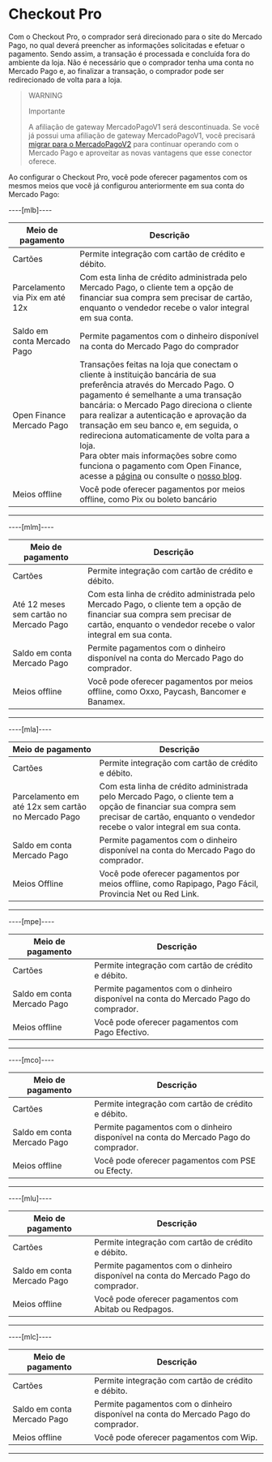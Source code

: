 # Checkout Pro

Com o Checkout Pro, o comprador será direcionado para o site do Mercado Pago, no qual deverá preencher as informações solicitadas e efetuar o pagamento. Sendo assim, a transação é processada e concluída fora do ambiente da loja. Não é necessário que o comprador tenha uma conta no Mercado Pago e, ao finalizar a transação, o comprador pode ser redirecionado de volta para a loja. 

> WARNING
>
> Importante
>
> A afiliação de gateway MercadoPagoV1 será descontinuada. Se você já possui uma afiliação de gateway MercadoPagoV1, você precisará [migrar para o MercadoPagoV2](/developers/pt/docs/vtex/integration/v1-v2-migration) para continuar operando com o Mercado Pago e aproveitar as novas vantagens que esse conector oferece.

Ao configurar o Checkout Pro, você pode oferecer pagamentos com os mesmos meios que você já configurou anteriormente em sua conta do Mercado Pago:

----[mlb]----

| Meio de pagamento | Descrição |
|---|---|
| Cartões | Permite integração com cartão de crédito e débito. |
| Parcelamento via Pix em até 12x | Com esta linha de crédito administrada pelo Mercado Pago, o cliente tem a opção de financiar sua compra sem precisar de cartão, enquanto o vendedor recebe o valor integral em sua conta. |
| Saldo em conta Mercado Pago | Permite pagamentos com o dinheiro disponível na conta do Mercado Pago do comprador |
| Open Finance Mercado Pago | Transações feitas na loja que conectam o cliente à instituição bancária de sua preferência através do Mercado Pago. O pagamento é semelhante a uma transação bancária: o Mercado Pago direciona o cliente para realizar a autenticação e aprovação da transação em seu banco e, em seguida, o redireciona automaticamente de volta para a loja. <br>Para obter mais informações sobre como funciona o pagamento com Open Finance, acesse a [página](https://www.mercadopago.com.br/c/openfinance) ou consulte o [nosso blog](https://empresas.mercadopago.com.br/pagamentos-via-open-finance). |
| Meios offline | Você pode oferecer pagamentos por meios offline, como Pix ou boleto bancário |

------------

----[mlm]----

| Meio de pagamento | Descrição |
|---|---|
| Cartões | Permite integração com cartão de crédito e débito. |
| Até 12 meses sem cartão no Mercado Pago | Com esta linha de crédito administrada pelo Mercado Pago, o cliente tem a opção de financiar sua compra sem precisar de cartão, enquanto o vendedor recebe o valor integral em sua conta. |
| Saldo em conta Mercado Pago | Permite pagamentos com o dinheiro disponível na conta do Mercado Pago do comprador. |
| Meios offline | Você pode oferecer pagamentos por meios offline,  como Oxxo, Paycash, Bancomer e Banamex. |


------------

----[mla]----

| Meio de pagamento | Descrição |
|---|---|
| Cartões | Permite integração com cartão de crédito e débito. |
| Parcelamento em até 12x sem cartão no Mercado Pago | Com esta linha de crédito administrada pelo Mercado Pago, o cliente tem a opção de financiar sua compra sem precisar de cartão, enquanto o vendedor recebe o valor integral em sua conta. |
| Saldo em conta Mercado Pago | Permite pagamentos com o dinheiro disponível na conta do Mercado Pago do comprador. |
| Meios Offline | Você pode oferecer pagamentos por meios offline, como Rapipago, Pago Fácil, Provincia Net ou Red Link. |

------------

----[mpe]----

| Meio de pagamento | Descrição |
| --- | --- |
| Cartões | Permite integração com cartão de crédito e débito. |
| Saldo em conta Mercado Pago | Permite pagamentos com o dinheiro disponível na conta do Mercado Pago do comprador. |
| Meios offline | Você pode oferecer pagamentos com Pago Efectivo. |

------------

----[mco]----

| Meio de pagamento | Descrição |
| --- | --- |
| Cartões | Permite integração com cartão de crédito e débito. |
| Saldo em conta Mercado Pago | Permite pagamentos com o dinheiro disponível na conta do Mercado Pago do comprador. |
| Meios offline | Você pode oferecer pagamentos com PSE ou Efecty. |

------------

----[mlu]----

| Meio de pagamento | Descrição |
| --- | --- |
| Cartões | Permite integração com cartão de crédito e débito. |
| Saldo em conta Mercado Pago | Permite pagamentos com o dinheiro disponível na conta do Mercado Pago do comprador. |
| Meios offline | Você pode oferecer pagamentos com Abitab ou Redpagos. |

------------

----[mlc]----

| Meio de pagamento | Descrição |
| --- | --- |
| Cartões | Permite integração com cartão de crédito e débito. |
| Saldo em conta Mercado Pago | Permite pagamentos com o dinheiro disponível na conta do Mercado Pago do comprador. |
| Meios offline | Você pode oferecer pagamentos com Wip. |

------------
